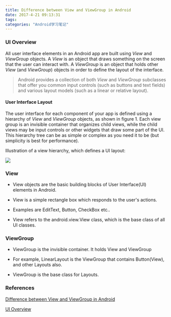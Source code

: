 ```yaml
---
title: Difference between View and ViewGroup in Android
date: 2017-4-21 09:13:31
tags:
categories: "Android学习笔记"
---
```


### UI Overview

All user interface elements in an Android app are built using _View_ and _ViewGroup_ objects. A _View_ is an object that draws something on the screen that the user can interact with. A _ViewGroup_ is an object that holds other _View_ (and _ViewGroup_) objects in order to define the layout of the interface.

>Android provides a collection of both _View_ and _ViewGroup_ subclasses that offer you common input controls (such as buttons and text fields) and various layout models (such as a linear or relative layout).

#### User Interface Layout

The user interface for each component of your app is defined using a hierarchy of _View_ and _ViewGroup_ objects, as shown in figure 1. Each view group is an invisible container that organizes child views, while the child views may be input controls or other widgets that draw some part of the UI. This hierarchy tree can be as simple or complex as you need it to be (but simplicity is best for performance).

Illustration of a view hierarchy, which defines a UI layout:

![](/images/categories/android/android_notes/043/viewgroup_2x.png)


### View

  * View objects are the basic building blocks of User Interface(UI) elements in Android.

  * View is a simple rectangle box which responds to the user's actions.

  * Examples are EditText, Button, CheckBox etc..

  * View refers to the android.view.View class, which is the base class of all UI classes.

### ViewGroup

  * ViewGroup is the invisible container. It holds View and ViewGroup

  * For example, LinearLayout is the ViewGroup that contains Button(View), and other Layouts also.

  * ViewGroup is the base class for Layouts.

### References

[Difference between View and ViewGroup in Android
](http://stackoverflow.com/questions/27352476/difference-between-view-and-viewgroup-in-android)

[UI Overview](https://developer.android.com/guide/topics/ui/overview.html)
